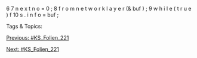 6
7 n e x t n o = 0 ;
8 f r o m n e t w o r k l a y e r (& buf ) ;
9 w h i l e ( t r u e ) f
10 s . i n f o = buf ;

   Tags & Topics:
   

[Previous: #KS_Folien_221](KS_Folien_221.md)

[Next: #KS_Folien_221](KS_Folien_221.md)